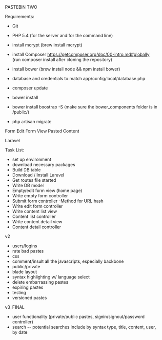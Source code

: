 PASTEBIN TWO

Requirements:

- Git
- PHP 5.4 (for the server and for the command line)
- install mcrypt (brew install mcrypt)
- install Composer https://getcomposer.org/doc/00-intro.md#globally (run composer install after cloning the repository)
- install bower (brew install node && npm install bower)

- database and credentials to match app/config/local/database.php

- composer update
- bower install
- bower install boostrap -S (make sure the bower_components folder is in /public/)
- php artisan migrate

Form
Edit Form
View Pasted Content


Laravel


Task List:

- set up environment
- download necessary packages
- Build DB table
- Download / Install Laravel
- Get routes file started
- Write DB model
- Empty/edit form view (home page)
- Write empty form controller
- Submit form controller
	-Method for URL hash
- Write edit form controller
- Write content list view
- Content list controller
- Write content detail view
- Content detail controller

v2

- users/logins
- rate bad pastes
- css
- comment/insult all the javascripts, especially backbone
- public/private
- blade layout
- syntax highlighting w/ language select
- delete embarrassing pastes
- expiring pastes
- testing
- versioned pastes

v3_FINAL

- user functionality (private/public pastes, signin/signout/password controller)
- search -- potential searches include by syntax type, title, content, user, by date
